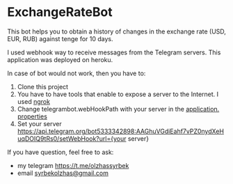 # ExchangeRateBot
This bot helps you to obtain a history of changes in the exchange rate (USD, EUR, RUB) against tenge for 10 days. 

I used webhook way to receive messages from the Telegram servers. 
This application was deployed on heroku.

In case of bot would not work, then you have to:
1. Clone this project
2. You have to have tools that enable to expose a server to the Internet. I used [ngrok](https://ngrok.com/download)
3. Change telegrambot.webHookPath with your server in the [application.
properties](https://github.com/CoffeeAfterWakingUp/ExchangeRateBot/blob/a65991c5ddb02d6a5243aefa771d1651d60ce3df/src/main/resources/application.properties)
4. Set your server https://api.telegram.org/bot5333342898:AAGhuVGdiEahf7vPZ0nydXeHuqDOIQ9tRs0/setWebHook?url={your server}

If you have question, feel free to ask: 
* my telegram https://t.me/olzhassyrbek
* email syrbekolzhas@gmail.com
